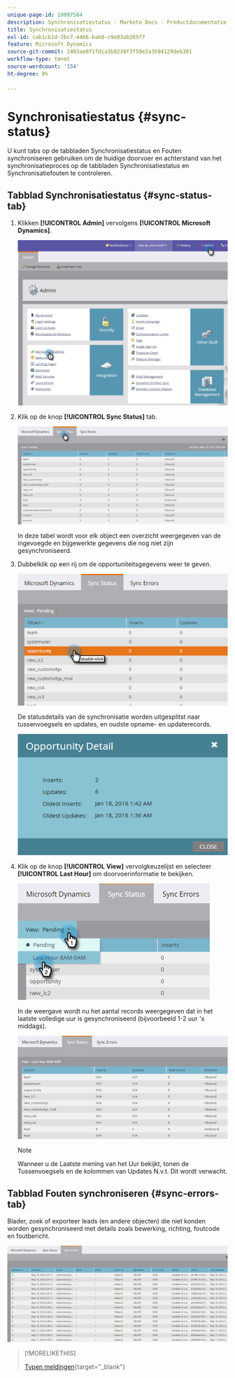 ```yaml
---
unique-page-id: 10097584
description: Synchronisatiestatus - Marketo Docs - Productdocumentatie
title: Synchronisatiestatus
exl-id: cab1cb1d-2bc7-4466-bab8-c9e03ab269f7
feature: Microsoft Dynamics
source-git-commit: 2403ae0f1fdca3b8238f3f59e2a3b94129deb301
workflow-type: tm+mt
source-wordcount: '154'
ht-degree: 0%

---
```


# Synchronisatiestatus {#sync-status}

U kunt tabs op de tabbladen Synchronisatiestatus en Fouten synchroniseren gebruiken om de huidige doorvoer en achterstand van het synchronisatieproces op de tabbladen Synchronisatiestatus en Synchronisatiefouten te controleren.

## Tabblad Synchronisatiestatus {#sync-status-tab}

1. Klikken **[!UICONTROL Admin]** vervolgens **[!UICONTROL Microsoft Dynamics]**.

   ![](assets/image2016-1-20-11-3a34-3a14.png)

1. Klik op de knop **[!UICONTROL Sync Status]** tab.

   ![](assets/image2016-5-19-10-3a1-3a11.png)

   In deze tabel wordt voor elk object een overzicht weergegeven van de ingevoegde en bijgewerkte gegevens die nog niet zijn gesynchroniseerd.

1. Dubbelklik op een rij om de opportuniteitsgegevens weer te geven.

   ![](assets/image2016-5-19-10-3a3-3a21.png)

   De statusdetails van de synchronisatie worden uitgesplitst naar tussenvoegsels en updates, en oudste opname- en updaterecords.

   ![](assets/image2016-1-22-10-3a51-3a10.png)

1. Klik op de knop **[!UICONTROL View]** vervolgkeuzelijst en selecteer **[!UICONTROL Last Hour]** om doorvoerinformatie te bekijken.

   ![](assets/image2016-5-19-10-3a20-3a7.png)

   In de weergave wordt nu het aantal records weergegeven dat in het laatste volledige uur is gesynchroniseerd (bijvoorbeeld 1-2 uur &#39;s middags).

   ![](assets/image2016-5-19-10-3a22-3a15.png)

   >[!NOTE]
   >
   >Wanneer u de Laatste mening van het Uur bekijkt, tonen de Tussenvoegsels en de kolommen van Updates N.v.t. Dit wordt verwacht.

## Tabblad Fouten synchroniseren {#sync-errors-tab}

Blader, zoek of exporteer leads (en andere objecten) die niet konden worden gesynchroniseerd met details zoals bewerking, richting, foutcode en foutbericht.

![](assets/image2016-5-19-10-3a26-3a35.png)

>[!MORELIKETHIS]
>
>[Typen meldingen](/help/marketo/product-docs/core-marketo-concepts/miscellaneous/understanding-notifications/notification-types.md){target="_blank"}
